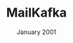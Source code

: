 ---
anchor: MailKafka
title: MailKafka
image: img/portfolio/mk.png
description: As part of a university project worked on a team to develop a proof of concept application for Minix to allow user level processes to communicate using async queues. <a href="https://github.com/kwojcicki/mkafka">Github link</a>
team: Team
date: January 2001
dateReal: September 2018
category: MailKafka
---